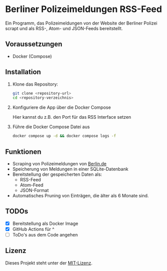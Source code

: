 # Berliner Polizeimeldungen RSS-Feed

Ein Programm, das Polizeimeldungen von der Website der Berliner Polizei scrapt und als RSS-, Atom- und JSON-Feeds bereitstellt.

## Voraussetzungen

- Docker (Compose)

## Installation

1. Klone das Repository:
   ```bash
   git clone <repository-url>
   cd <repository-verzeichnis>
   ```

2. Konfiguriere die App über die Docker Compose

    Hier kannst du z.B. den Port für das RSS Interface setzen

3. Führe die Docker Compose Datei aus

    ```bash
   docker compose up -d && docker compose logs -f
    ```

## Funktionen

- Scraping von Polizeimeldungen von [Berlin.de](https://www.berlin.de/polizei/polizeimeldungen/)
- Speicherung von Meldungen in einer SQLite-Datenbank
- Bereitstellung der gespeicherten Daten als:
    - RSS-Feed
    - Atom-Feed
    - JSON-Format
- Automatisches Pruning von Einträgen, die älter als 6 Monate sind.

## TODOs

- [x] Bereitstellung als Docker Image
- [x] GitHub Actions für ^
- [ ] ToDo's aus dem Code angehen

## Lizenz

Dieses Projekt steht unter der [MIT-Lizenz](LICENSE).